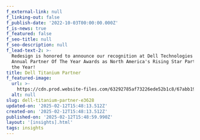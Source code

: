 ```yaml
---
f_external-link: null
f_linking-out: false
f_publish-date: '2022-10-03T00:00:00.000Z'
f_is-news: true
f_featured: false
f_seo-title: null
f_seo-description: null
f_lead-text-2: >-
  Redesign is honored to announce our recognition at Dell Technologies World's
  Annual Partner Of The Year Awards as North America's Rising Star Partner of
  the Year!
title: Dell Titanium Partner
f_featured-image:
  url: >-
    https://cdn.prod.website-files.com/63292785af73226ede52b1c8/67abb19e4ab2ee60535c0b57_636a914491e95845d987f836_Dell%2520Titanium.png
  alt: null
slug: dell-titanium-partner-e3628
updated-on: '2025-02-12T15:48:13.512Z'
created-on: '2025-02-12T15:48:13.512Z'
published-on: '2025-02-12T15:48:59.990Z'
layout: '[insights].html'
tags: insights
---
```



